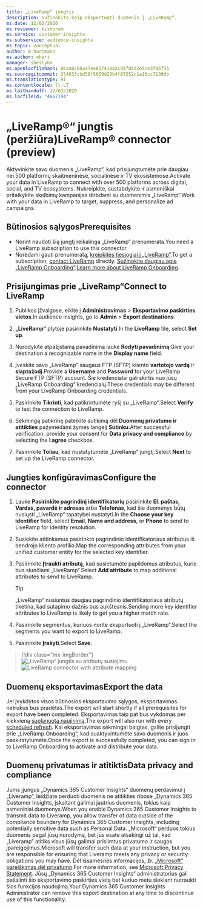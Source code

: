 ```yaml
---
title: „LiveRamp“ jungtis
description: Sužinokite kaip eksportuoti duomenis į „LiveRamp“.
ms.date: 12/02/2020
ms.reviewer: kishorem
ms.service: customer-insights
ms.subservice: audience-insights
ms.topic: conceptual
author: m-hartmann
ms.author: mhart
manager: shellyha
ms.openlocfilehash: 86aa8c66a47ee61741082c95f05d2e5ce3f06f35
ms.sourcegitcommit: 334633cbd58f5659d20b4f87252c1a10cc7130db
ms.translationtype: HT
ms.contentlocale: lt-LT
ms.lasthandoff: 12/03/2020
ms.locfileid: "4667194"
---
```

# <a name="liverampreg-connector-preview"></a><span data-ttu-id="58440-103">„LiveRamp&reg;“ jungtis (peržiūra)</span><span class="sxs-lookup"><span data-stu-id="58440-103">LiveRamp&reg; connector (preview)</span></span>

<span data-ttu-id="58440-104">Aktyvinkite savo duomenis „LiveRamp“, kad prisijungtumėte prie daugiau nei 500 platformų skaitmeninėse, socialinėse ir TV ekosistemose.</span><span class="sxs-lookup"><span data-stu-id="58440-104">Activate your data in LiveRamp to connect with over 500 platforms across digital, social, and TV ecosystems.</span></span> <span data-ttu-id="58440-105">Nukreipkite, sustabdykite ir asmeniškai pritaikykite skelbimų kampanijas dirbdami su duomenimis „LiveRamp“.</span><span class="sxs-lookup"><span data-stu-id="58440-105">Work with your data in LiveRamp to target, suppress, and personalize ad campaigns.</span></span>

## <a name="prerequisites"></a><span data-ttu-id="58440-106">Būtinosios sąlygos</span><span class="sxs-lookup"><span data-stu-id="58440-106">Prerequisites</span></span>

- <span data-ttu-id="58440-107">Norint naudoti šią jungtį reikalinga „LiveRamp“ prenumerata.</span><span class="sxs-lookup"><span data-stu-id="58440-107">You need a LiveRamp subscription to use this connector.</span></span>
- <span data-ttu-id="58440-108">Norėdami gauti prenumeratą, [kreipkitės tiesiogiai į „LiveRamp“](https://liveramp.com/contact/).</span><span class="sxs-lookup"><span data-stu-id="58440-108">To get a subscription, [contact LiveRamp](https://liveramp.com/contact/) directly.</span></span> <span data-ttu-id="58440-109">[Sužinokite daugiau apie „LiveRamp Onboarding“](https://liveramp.com/our-platform/data-onboarding/).</span><span class="sxs-lookup"><span data-stu-id="58440-109">[Learn more about LiveRamp Onboarding](https://liveramp.com/our-platform/data-onboarding/).</span></span>

## <a name="connect-to-liveramp"></a><span data-ttu-id="58440-110">Prisijungimas prie „LiveRamp“</span><span class="sxs-lookup"><span data-stu-id="58440-110">Connect to LiveRamp</span></span>

1. <span data-ttu-id="58440-111">Publikos įžvalgose, eikite į **Administravimas** > **Eksportavimo paskirties vietos**.</span><span class="sxs-lookup"><span data-stu-id="58440-111">In audience insights, go to **Admin** > **Export destinations**.</span></span>

1. <span data-ttu-id="58440-112">**„LiveRamp“** plytoje pasirinkite **Nustatyti**.</span><span class="sxs-lookup"><span data-stu-id="58440-112">In the **LiveRamp** tile, select **Set up**.</span></span>

1. <span data-ttu-id="58440-113">Nurodykite atpažįstamą pavadinimą lauke **Rodyti pavadinimą**.</span><span class="sxs-lookup"><span data-stu-id="58440-113">Give your destination a recognizable name in the **Display name** field.</span></span>

1. <span data-ttu-id="58440-114">Įveskite savo „LiveRamp“ saugaus FTP (SFTP) kliento **vartotojo vardą** ir **slaptažodį**.</span><span class="sxs-lookup"><span data-stu-id="58440-114">Provide a **Username** and **Password** for your LiveRamp Secure FTP (SFTP) account.</span></span>
<span data-ttu-id="58440-115">Šie kredencialai gali skirtis nuo jūsų „LiveRamp Onboarding“ kredencialų.</span><span class="sxs-lookup"><span data-stu-id="58440-115">These credentials may be different from your LiveRamp Onboarding credentials.</span></span>

1. <span data-ttu-id="58440-116">Pasirinkite **Tikrinti**, kad patikrintumėte ryšį su „LiveRamp“.</span><span class="sxs-lookup"><span data-stu-id="58440-116">Select **Verify** to test the connection to LiveRamp.</span></span>

1. <span data-ttu-id="58440-117">Sėkmingą patikrinę pateikite sutikimą dėl **Duomenų privatumo ir atitikties** pažymėdami žymės langelį **Sutinku**.</span><span class="sxs-lookup"><span data-stu-id="58440-117">After successful verification, provide your consent for **Data privacy and compliance** by selecting the **I agree** checkbox.</span></span>

1. <span data-ttu-id="58440-118">Pasirinkite **Toliau**, kad nustatytumėte „LiveRamp“ jungtį.</span><span class="sxs-lookup"><span data-stu-id="58440-118">Select **Next** to set up the LiveRamp connector.</span></span>

## <a name="configure-the-connector"></a><span data-ttu-id="58440-119">Jungties konfigūravimas</span><span class="sxs-lookup"><span data-stu-id="58440-119">Configure the connector</span></span>

1. <span data-ttu-id="58440-120">Lauke **Pasirinkite pagrindinį identifikatorių** pasirinkite **El. paštas**, **Vardas, pavardė ir adresas** arba **Telefonas**, kad šie duomenys būtų nusiųsti „LiveRamp“ tapatybei nustatyti.</span><span class="sxs-lookup"><span data-stu-id="58440-120">In the **Choose your key identifier** field, select **Email**,  **Name and address**, or **Phone** to send to LiveRamp for identity resolution.</span></span>

1. <span data-ttu-id="58440-121">Susiekite atitinkamus pasirinkto pagrindinio identifikatoriaus atributus iš bendrojo kliento profilio.</span><span class="sxs-lookup"><span data-stu-id="58440-121">Map the corresponding attributes from your unified customer entity for the selected key identifier.</span></span>

1. <span data-ttu-id="58440-122">Pasirinkite **Įtraukti atributą**, kad susietumėte papildomus atributus, kurie bus siunčiami „LiveRamp“.</span><span class="sxs-lookup"><span data-stu-id="58440-122">Select **Add attribute** to map additional attributes to send to LiveRamp.</span></span>

   > [!TIP]
   > <span data-ttu-id="58440-123">„LiveRamp“ nusiuntus daugiau pagrindinio identifikatoriaus atributų tikėtina, kad sutapimo dažnis bus aukštesnis.</span><span class="sxs-lookup"><span data-stu-id="58440-123">Sending more key identifier attributes to LiveRamp is likely to get you a higher match rate.</span></span>

1. <span data-ttu-id="58440-124">Pasirinkite segmentus, kuriuos norite eksportuoti į „LiveRamp“.</span><span class="sxs-lookup"><span data-stu-id="58440-124">Select the segments you want to export to LiveRamp.</span></span>

1. <span data-ttu-id="58440-125">Pasirinkite **Įrašyti**.</span><span class="sxs-lookup"><span data-stu-id="58440-125">Select **Save**.</span></span>

> [!div class="mx-imgBorder"]
> <span data-ttu-id="58440-126">![„LiveRamp“ jungtis su atributų susiejimu](media/export-liveramp-segments.png "„LiveRamp“ jungtis su atributų susiejimu")</span><span class="sxs-lookup"><span data-stu-id="58440-126">![LiveRamp connector with attribute mapping](media/export-liveramp-segments.png "LiveRamp connector with attribute mapping")</span></span>

## <a name="export-the-data"></a><span data-ttu-id="58440-127">Duomenų eksportavimas</span><span class="sxs-lookup"><span data-stu-id="58440-127">Export the data</span></span>

<span data-ttu-id="58440-128">Jei įvykdytos visos būtinosios eksportavimo sąlygos, eksportavimas netrukus bus pradėtas.</span><span class="sxs-lookup"><span data-stu-id="58440-128">The export will start shortly if all prerequisites for export have been completed.</span></span> <span data-ttu-id="58440-129">Eksportavimas taip pat bus vykdomas per kiekvieną [suplanuotą naujinimą](system.md#schedule-tab).</span><span class="sxs-lookup"><span data-stu-id="58440-129">The export will also run with every [scheduled refresh](system.md#schedule-tab).</span></span>
<span data-ttu-id="58440-130">Kai eksportavimas sėkmingai baigtas, galite prisijungti prie „LiveRamp Onboarding“, kad suaktyvintumėte savo duomenis ir juos paskirstytumėte.</span><span class="sxs-lookup"><span data-stu-id="58440-130">Once the export is successfully completed, you can sign in to LiveRamp Onboarding to activate and distribute your data.</span></span>

## <a name="data-privacy-and-compliance"></a><span data-ttu-id="58440-131">Duomenų privatumas ir atitiktis</span><span class="sxs-lookup"><span data-stu-id="58440-131">Data privacy and compliance</span></span>

<span data-ttu-id="58440-132">Jums įjungus „Dynamics 365 Customer Insights“ duomenų perdavimui į „Liveramp“, leidžiate perduoti duomenis ne atitikties ribose „Dynamics 365 Customer Insights, įskaitant galimai jautrius duomenis, tokius kaip asmeniniai duomenys.</span><span class="sxs-lookup"><span data-stu-id="58440-132">When you enable Dynamics 365 Customer Insights to transmit data to Liveramp, you allow transfer of data outside of the compliance boundary for Dynamics 365 Customer Insights, including potentially sensitive data such as Personal Data.</span></span> <span data-ttu-id="58440-133">„Microsoft“ perduos tokius duomenis pagal jūsų nurodymą, bet jūs esate atsakingi už tai, kad „Liveramp“ atitiks visus jūsų galimai prisiimtus privatumo ir saugos įpareigojimus.</span><span class="sxs-lookup"><span data-stu-id="58440-133">Microsoft will transfer such data at your instruction, but you are responsible for ensuring that Liveramp meets any privacy or security obligations you may have.</span></span> <span data-ttu-id="58440-134">Dėl išsamesnės informacijos, žr. [„Microsoft“ pareiškimas dėl privatumo](https://go.microsoft.com/fwlink/?linkid=396732).</span><span class="sxs-lookup"><span data-stu-id="58440-134">For more information, see [Microsoft Privacy Statement](https://go.microsoft.com/fwlink/?linkid=396732).</span></span>
<span data-ttu-id="58440-135">Jūsų „Dynamics 365 Customer Insights“ administratorius gali pašalinti šio eksportavimo paskirties vietą bet kuriuo metu siekiant nutraukti šios funkcijos naudojimą.</span><span class="sxs-lookup"><span data-stu-id="58440-135">Your Dynamics 365 Customer Insights Administrator can remove this export destination at any time to discontinue use of this functionality.</span></span>